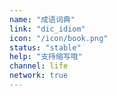 ```yaml
---
name: "成语词典"
link: "dic_idiom"
icon: "/icon/book.png"
status: "stable"
help: "支持缩写哦"
channel: life
network: true
---
```

